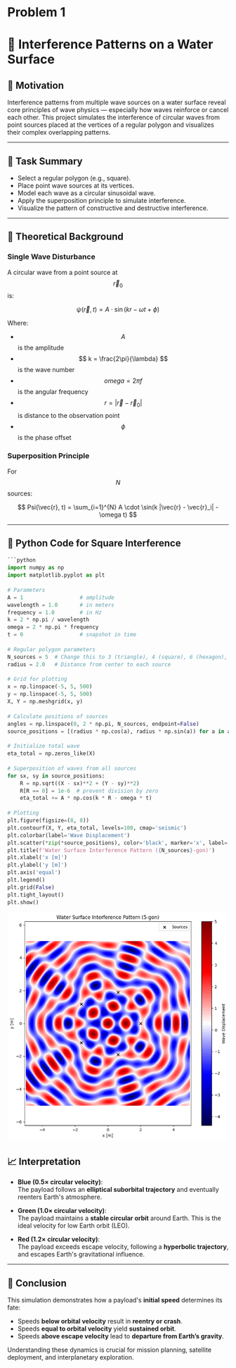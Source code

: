 # Problem 1

# 🌊 Interference Patterns on a Water Surface

## 🎯 Motivation

Interference patterns from multiple wave sources on a water surface reveal core principles of wave physics — especially how waves reinforce or cancel each other. This project simulates the interference of circular waves from point sources placed at the vertices of a regular polygon and visualizes their complex overlapping patterns.

---

## 📐 Task Summary

- Select a regular polygon (e.g., square).
- Place point wave sources at its vertices.
- Model each wave as a circular sinusoidal wave.
- Apply the superposition principle to simulate interference.
- Visualize the pattern of constructive and destructive interference.

---

## 🧮 Theoretical Background

### Single Wave Disturbance

A circular wave from a point source at $$ \vec{r}_0 $$ is:

$$
\psi(\vec{r}, t) = A \cdot \sin(kr - \omega t + \phi)
$$

Where:

- $$ A $$  is the amplitude
- $$ k = \frac{2\pi}{\lambda} $$ is the wave number
- $$ omega = 2\pi f $$is the angular frequency
- $$ r = |\vec{r} - \vec{r}_0| $$ is distance to the observation point
- $$ \phi $$ is the phase offset

### Superposition Principle

For $$ N $$ sources:

$$ Psi(\vec{r}, t) = \sum_{i=1}^{N} A \cdot \sin(k |\vec{r} - \vec{r}_i| - \omega t)
$$

---

## 🐍 Python Code for Square Interference

```python
```python
import numpy as np
import matplotlib.pyplot as plt

# Parameters
A = 1                  # amplitude
wavelength = 1.0       # in meters
frequency = 1.0        # in Hz
k = 2 * np.pi / wavelength
omega = 2 * np.pi * frequency
t = 0                  # snapshot in time

# Regular polygon parameters
N_sources = 5  # Change this to 3 (triangle), 4 (square), 6 (hexagon), etc.
radius = 2.0   # Distance from center to each source

# Grid for plotting
x = np.linspace(-5, 5, 500)
y = np.linspace(-5, 5, 500)
X, Y = np.meshgrid(x, y)

# Calculate positions of sources
angles = np.linspace(0, 2 * np.pi, N_sources, endpoint=False)
source_positions = [(radius * np.cos(a), radius * np.sin(a)) for a in angles]

# Initialize total wave
eta_total = np.zeros_like(X)

# Superposition of waves from all sources
for sx, sy in source_positions:
    R = np.sqrt((X - sx)**2 + (Y - sy)**2)
    R[R == 0] = 1e-6  # prevent division by zero
    eta_total += A * np.cos(k * R - omega * t)

# Plotting
plt.figure(figsize=(8, 8))
plt.contourf(X, Y, eta_total, levels=100, cmap='seismic')
plt.colorbar(label='Wave Displacement')
plt.scatter(*zip(*source_positions), color='black', marker='x', label='Sources')
plt.title(f'Water Surface Interference Pattern ({N_sources}-gon)')
plt.xlabel('x [m]')
plt.ylabel('y [m]')
plt.axis('equal')
plt.legend()
plt.grid(False)
plt.tight_layout()
plt.show()
```

![ Alt Text](wavesproblem1.png)

## 📈 Interpretation

- **Blue (0.5× circular velocity)**:  
  The payload follows an **elliptical suborbital trajectory** and eventually reenters Earth's atmosphere.

- **Green (1.0× circular velocity)**:  
  The payload maintains a **stable circular orbit** around Earth. This is the ideal velocity for low Earth orbit (LEO).

- **Red (1.2× circular velocity)**:  
  The payload exceeds escape velocity, following a **hyperbolic trajectory**, and escapes Earth's gravitational influence.

---

## 🚀 Conclusion

This simulation demonstrates how a payload's **initial speed** determines its fate:

- Speeds **below orbital velocity** result in **reentry or crash**.
- Speeds **equal to orbital velocity** yield **sustained orbit**.
- Speeds **above escape velocity** lead to **departure from Earth’s gravity**.

Understanding these dynamics is crucial for mission planning, satellite deployment, and interplanetary exploration.
